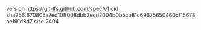 version https://git-lfs.github.com/spec/v1
oid sha256:670805a7ed10ff008dbb2ecd2004b0b5cb81c69675650460cf15678ae191d8d7
size 2404
